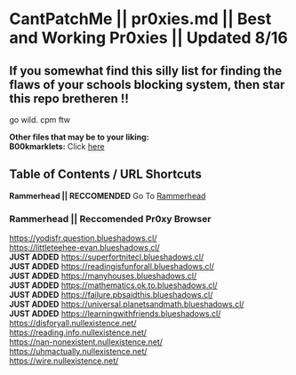 # CantPatchMe || pr0xies.md || Best and Working Pr0xies || Updated 8/16

## If you somewhat find this silly list for finding the flaws of your schools blocking system, then star this repo bretheren !!

go wild. cpm ftw

**Other files that may be to your liking:** <br>
**B00kmarklets:** Click [here](https://github.com/qqquota/cantpatchme/blob/main/b00kmarklets.md) <br>

## Table of Contents / URL Shortcuts <br>

**Rammerhead || RECCOMENDED** Go To [Rammerhead](https://github.com/qqquota/cantpatchme/blob/main/pr0xies.md/) <br>











### Rammerhead || Reccomended Pr0xy Browser

https://yodisfr.question.blueshadows.cl/ <br>
https://littleteehee-evan.blueshadows.cl/ <br>
**JUST ADDED** https://superfortnitecl.blueshadows.cl/ <br>
**JUST ADDED** https://readingisfunforall.blueshadows.cl/ <br>
**JUST ADDED** https://manyhouses.blueshadows.cl/ <br>
**JUST ADDED** https://mathematics.ok.to.blueshadows.cl/  <br>
**JUST ADDED** https://failure.pbsaidthis.blueshadows.cl/  <br>
**JUST ADDED** https://universal.planetsandmath.blueshadows.cl/ <br>
**JUST ADDED** https://learningwithfriends.blueshadows.cl/ <br>
https://disforyall.nullexistence.net/ <br>
https://reading.info.nullexistence.net/ <br>
https://nan-nonexistent.nullexistence.net/ <br>
https://uhmactually.nullexistence.net/ <br>
https://wire.nullexistence.net/ <br>
